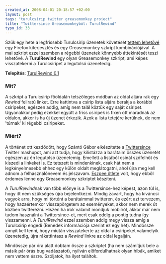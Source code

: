```yaml
--- 
created_at: 2008-04-01 20:18:57 +02:00
layout: post
tags: "turulcsirip twitter greasemonkey project"
title: "Twittersince Greasemonkeyból: TurulRewind"
typo_id: 33
---
```

Szűk egy hete a legfrissebb Turulcsirip üzenetek követését [tettem lehetővé][1] egy Firefox kiterjesztés és egy Greasemonkey szkript kombinációjával. A mai szkript ezzel szemben a régebbi üzenetek könnyebb áttekintését teszi lehetővé. A **TurulRewind** egy olyan Greasemonkey szkript, ami képes visszatekerni a Turulcsiripet a legutolsó üzenetedig.

**Telepítés**: [TurulRewind 0.1](http://lackac.hu/lab/turulrewind.user.js)

[1]: http://lackac.hu/2008/03/26/rendszeruzenetek-firefoxbol-es-turulcsirip-growl.html

### Mit?

A szkript a Turulcsirip főoldalán tetszőleges módban az oldal aljára rak egy *Rewind* feliratú linket. Erre kattintva a csirip lista aljára berakja a korábbi csiripeket, egészen addig, amíg nem talál köztük egy saját csiripet. Ugyanakkor pedig ezekkel együtt a friss csiripek is fixen ott maradnak az oldalon, akkor is ha új üzenet érkezik. Azok a lista tetejére kerülnek, de nem 'túrnak' ki régebbi csiripeket.

### Miért?

A történet ott kezdődött, hogy Szántó Gábor elkészítette a [Twittersince][2] Twitter mashupot, ami azt tudja, hogy kilistázza a barátaim összes üzenetét egészen az én legutolsó üzenetemig. Emellett a listából csinál szófelhőt és kiszedi a linkeket is. Ez tetszett is mindenkinek, csak hát nem a legkényelmesebb ehhez egy külön oldalt meglátogatni, ahol újra meg kell adnom a felhasználónevem és jelszavam. [Eszpee ötlete][3] volt, hogy ebből érdemes lenne egy Greasemonkey szkriptet készíteni.

[2]: http://twittersince.imect.com/
[3]: http://twitter.com/eszpee/statuses/558498062

A *TurulRewind*nak van több előnye is a Twittersince-hez képest, azon túl is, hogy itt nem szükséges újra bejelentkezni. Mindig zavart, hogy ha kíváncsi vagyok arra, hogy mi történt a barátaimmal twitteren, és ezért azt tervezem, hogy hazaértemkor visszapörgetem az eseményeket, akkor nem merek út közben twitterezni. Hiszen ha írok valamit mondjuk mobilról, akkor már nem tudom használni a Twittersince-et, mert csak eddig a pontig tudna így visszamenni. A *TurulRewind* ezzel szemben addig megy vissza amíg a Turulcsirip engedi (Benedek információja szerint ez egy hét). Mindössze annyit kell tenni, hogy miután visszatekerte az oldal a csiripeket valamelyik üzenetedig, újra rákattintasz a *Rewind* linkre az oldal legalján.

Mindössze pár óra alatt dobtam össze a szkriptet (ha nem számítjuk bele a másik pár órás bug vadászatot), nyilván előfordulhatnak olyan hibák, amiket nem vettem észre. Szóljatok, ha ilyet találtok.
